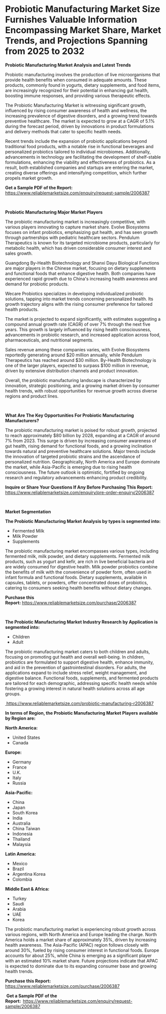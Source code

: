<p><h1>Probiotic Manufacturing Market Size Furnishes Valuable Information Encompassing Market Share, Market Trends, and Projections Spanning from 2025 to 2032</h1></p><p><strong>Probiotic Manufacturing Market Analysis and Latest Trends</strong></p>
<p><p>Probiotic manufacturing involves the production of live microorganisms that provide health benefits when consumed in adequate amounts. These products, commonly found in yogurts, dietary supplements, and food items, are increasingly recognized for their potential in enhancing gut health, boosting immune responses, and providing various therapeutic effects. </p><p>The Probiotic Manufacturing Market is witnessing significant growth, influenced by rising consumer awareness of health and wellness, the increasing prevalence of digestive disorders, and a growing trend towards preventive healthcare. The market is expected to grow at a CAGR of 5.1% during the forecast period, driven by innovations in product formulations and delivery methods that cater to specific health needs.</p><p>Recent trends include the expansion of probiotic applications beyond traditional food products, with a notable rise in functional beverages and personalized probiotics tailored to individual microbiomes. Additionally, advancements in technology are facilitating the development of shelf-stable formulations, enhancing the viability and effectiveness of probiotics. As a result, both established companies and startups are entering the market, creating diverse offerings and intensifying competition, which further propels market growth.</p></p>
<p><strong>Get a Sample PDF of the Report:&nbsp;</strong> <a href="https://www.reliablemarketsize.com/enquiry/request-sample/2006387?utm_campaign=1932&utm_medium=2&utm_source=Github&utm_content=ia&utm_term=16042025&utm_id=probiotic-manufacturing">https://www.reliablemarketsize.com/enquiry/request-sample/2006387</a></p>
<p>&nbsp;</p>
<p><strong>Probiotic Manufacturing Major Market Players</strong></p>
<p><p>The probiotic manufacturing market is increasingly competitive, with various players innovating to capture market share. Evolve Biosystems focuses on infant probiotics, emphasizing gut health, and has seen growth through partnerships with pediatric healthcare sectors. Pendulum Therapeutics is known for its targeted microbiome products, particularly for metabolic health, which has driven considerable consumer interest and sales growth.</p><p>Guangdong By-Health Biotechnology and Shanxi Dayu Biological Functions are major players in the Chinese market, focusing on dietary supplements and functional foods that enhance digestive health. Both companies have experienced rapid growth due to China's increasing health awareness and demand for probiotic products.</p><p>Wecare Probiotics specializes in developing individualized probiotic solutions, tapping into market trends concerning personalized health. Its growth trajectory aligns with the rising consumer preference for tailored health products.</p><p>The market is projected to expand significantly, with estimates suggesting a compound annual growth rate (CAGR) of over 7% through the next five years. This growth is largely influenced by rising health consciousness, advancements in probiotic research, and increased application across food, pharmaceuticals, and nutritional segments.</p><p>Sales revenue among these companies varies, with Evolve Biosystems reportedly generating around $20 million annually, while Pendulum Therapeutics has reached around $30 million. By-Health Biotechnology is one of the larger players, expected to surpass $100 million in revenue, driven by extensive distribution channels and product innovation.</p><p>Overall, the probiotic manufacturing landscape is characterized by innovation, strategic positioning, and a growing market driven by consumer health trends, with robust opportunities for revenue growth across diverse regions and product lines.</p></p>
<p>&nbsp;</p>
<p><strong>What Are The Key Opportunities For Probiotic Manufacturing Manufacturers?</strong></p>
<p><p>The probiotic manufacturing market is poised for robust growth, projected to reach approximately $80 billion by 2028, expanding at a CAGR of around 7% from 2023. This surge is driven by increasing consumer awareness of gut health, rising demand for functional foods, and a growing inclination towards natural and preventive healthcare solutions. Major trends include the innovation of targeted probiotic strains and the ascendance of personalized nutrition. Geographically, North America and Europe dominate the market, while Asia-Pacific is emerging due to rising health consciousness. The future outlook is optimistic, fortified by ongoing research and regulatory advancements enhancing product credibility.</p></p>
<p><strong>Inquire or Share Your Questions If Any Before Purchasing This Report:</strong> <a href="https://www.reliablemarketsize.com/enquiry/pre-order-enquiry/2006387?utm_campaign=1932&utm_medium=2&utm_source=Github&utm_content=ia&utm_term=16042025&utm_id=probiotic-manufacturing">https://www.reliablemarketsize.com/enquiry/pre-order-enquiry/2006387</a></p>
<p>&nbsp;</p>
<p><strong>Market Segmentation</strong></p>
<p><strong>The Probiotic Manufacturing Market Analysis by types is segmented into:</strong></p>
<p><ul><li>Fermented Milk</li><li>Milk Powder</li><li>Supplements</li></ul></p>
<p><p>The probiotic manufacturing market encompasses various types, including fermented milk, milk powder, and dietary supplements. Fermented milk products, such as yogurt and kefir, are rich in live beneficial bacteria and are widely consumed for digestive health. Milk powder probiotics combine the benefits of milk with the convenience of powder form, often used in infant formula and functional foods. Dietary supplements, available in capsules, tablets, or powders, offer concentrated doses of probiotics, catering to consumers seeking health benefits without dietary changes.</p></p>
<p><strong>Purchase this Report:&nbsp;</strong><a href="https://www.reliablemarketsize.com/purchase/2006387?utm_campaign=1932&utm_medium=2&utm_source=Github&utm_content=ia&utm_term=16042025&utm_id=probiotic-manufacturing">https://www.reliablemarketsize.com/purchase/2006387</a></p>
<p>&nbsp;</p>
<p><strong>The Probiotic Manufacturing Market Industry Research by Application is segmented into:</strong></p>
<p><ul><li>Children</li><li>Adult</li></ul></p>
<p><p>The probiotic manufacturing market caters to both children and adults, focusing on promoting gut health and overall well-being. In children, probiotics are formulated to support digestive health, enhance immunity, and aid in the prevention of gastrointestinal disorders. For adults, the applications expand to include stress relief, weight management, and digestive balance. Functional foods, supplements, and fermented products are tailored for each demographic, addressing specific health needs while fostering a growing interest in natural health solutions across all age groups.</p></p>
<p><a href="https://www.reliablemarketsize.com/probiotic-manufacturing-r2006387?utm_campaign=1932&utm_medium=2&utm_source=Github&utm_content=ia&utm_term=16042025&utm_id=probiotic-manufacturing">&nbsp;https://www.reliablemarketsize.com/probiotic-manufacturing-r2006387</a></p>
<p><strong>In terms of Region, the Probiotic Manufacturing Market Players available by Region are:</strong></p>
<p>
    <p> <strong> North America: </strong>
        <ul>
            <li>United States</li>
            <li>Canada</li>
        </ul>
        </p> 
    <p> <strong> Europe: </strong>
        <ul>
            <li>Germany</li>
            <li>France</li>
            <li>U.K.</li>
            <li>Italy</li>
            <li>Russia</li>
        </ul>
        </p> 
    <p> <strong> Asia-Pacific: </strong>
        <ul>
            <li>China</li>
            <li>Japan</li>
            <li>South Korea</li>
            <li>India</li>
            <li>Australia</li>
            <li>China Taiwan</li>
            <li>Indonesia</li>
            <li>Thailand</li>
            <li>Malaysia</li>
        </ul>
        </p> 
    <p> <strong> Latin America: </strong>
        <ul>
            <li>Mexico</li>
            <li>Brazil</li>
            <li>Argentina Korea</li>
            <li>Colombia</li>
        </ul>
        </p> 
    <p> <strong> Middle East & Africa: </strong>
        <ul>
            <li>Turkey</li>
            <li>Saudi</li>
            <li>Arabia</li>
            <li>UAE</li>
            <li>Korea</li>
        </ul>
    </p>
    </p>
<p><p>The probiotic manufacturing market is experiencing robust growth across various regions, with North America and Europe leading the charge. North America holds a market share of approximately 35%, driven by increasing health awareness. The Asia-Pacific (APAC) region follows closely with around 30%, fueled by rising consumer interest in functional foods. Europe accounts for about 25%, while China is emerging as a significant player with an estimated 10% market share. Future projections indicate that APAC is expected to dominate due to its expanding consumer base and growing health trends.</p></p>
<p><strong>Purchase this Report: </strong><a href="https://www.reliablemarketsize.com/purchase/2006387?utm_campaign=1932&utm_medium=2&utm_source=Github&utm_content=ia&utm_term=16042025&utm_id=probiotic-manufacturing">https://www.reliablemarketsize.com/purchase/2006387</a></p>
<p>&nbsp;<strong>Get a Sample PDF of the Report:&nbsp;&nbsp;</strong><a href="https://www.reliablemarketsize.com/enquiry/request-sample/2006387?utm_campaign=1932&utm_medium=2&utm_source=Github&utm_content=ia&utm_term=16042025&utm_id=probiotic-manufacturing">https://www.reliablemarketsize.com/enquiry/request-sample/2006387</a></p>
<p><strong></strong></p>
<p><p></p><p></p><p></p></p>